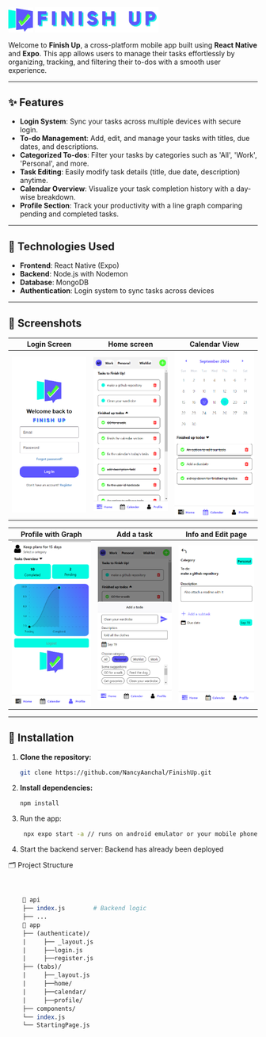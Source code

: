 <img src="./assets/icon.png" alt="Logo" width="50" height="50"/> <img src="./assets/finishup-nobg.png" alt="Finish Up" width="250"/> 

Welcome to **Finish Up**, a cross-platform mobile app built using **React Native** and **Expo**. This app allows users to manage their tasks effortlessly by organizing, tracking, and filtering their to-dos with a smooth user experience.



---

## ✨ Features

- **Login System**: Sync your tasks across multiple devices with secure login.
- **To-do Management**: Add, edit, and manage your tasks with titles, due dates, and descriptions.
- **Categorized To-dos**: Filter your tasks by categories such as 'All', 'Work', 'Personal', and more.
- **Task Editing**: Easily modify task details (title, due date, description) anytime.
- **Calendar Overview**: Visualize your task completion history with a day-wise breakdown.
- **Profile Section**: Track your productivity with a line graph comparing pending and completed tasks.

---

## 🚀 Technologies Used

- **Frontend**: React Native (Expo)
- **Backend**: Node.js with Nodemon
- **Database**: MongoDB
- **Authentication**: Login system to sync tasks across devices

---

## 📱 Screenshots

| Login Screen             | Home screen               | Calendar View            |
|-------------------------|----------------------------|--------------------------|
| ![Login](./screenshots/login.png)  | ![Home Screen](./screenshots/home.png) | ![Calendar](./screenshots/calendar.png) |

|Profile with Graph | Add a task        | Info and Edit page |
|-------------------------|-----------------------------|-------------------------|
| ![Profile Graph](./screenshots/profile.png) | ![Add screen](./screenshots/add.png) | ![Info and edit screen](./screenshots/editscreen.png)  |

---

## 🔧 Installation

1. **Clone the repository:**

   ```bash
   git clone https://github.com/NancyAanchal/FinishUp.git
2. **Install dependencies:**
   ```bash
   npm install
3. Run the app:
   ```bash
    npx expo start -a // runs on android emulator or your mobile phone
4. Start the backend server: 
   Backend has already been deployed
    
🗂️ Project Structure
```perl

    
    📂 api
    ├── index.js        # Backend logic
    ├── ...              
    📂 app
    ├── (authenticate)/
    |     ├── _layout.js
    |     ├──login.js
    |     ├──register.js         
    ├── (tabs)/
    |     ├──_layout.js
    |     ├──home/
    |     ├──calendar/
    |     ├──profile/      
    ├── components/         
    └── index.js            
    └── StartingPage.js
